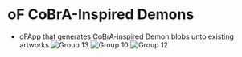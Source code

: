 # oF CoBrA-Inspired Demons
 - oFApp that generates CoBrA-inspired Demon blobs unto existing artworks
![Group 13](https://user-images.githubusercontent.com/15107119/117256591-c8827700-ae42-11eb-89c5-1ce6d950cb65.png)
![Group 10](https://user-images.githubusercontent.com/15107119/117256606-ccae9480-ae42-11eb-8d19-3965c635b308.png)
![Group 12](https://user-images.githubusercontent.com/15107119/117256615-cf10ee80-ae42-11eb-8446-2cd2c9c13347.png)
